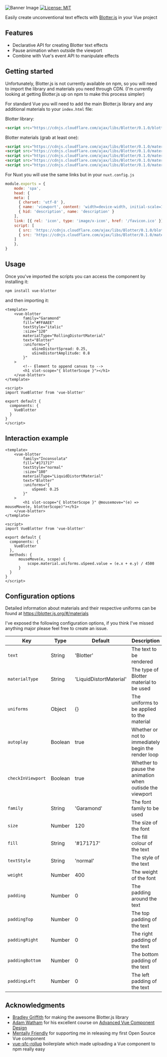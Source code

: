 ![Banner Image](https://user-images.githubusercontent.com/14939268/65938291-ed905600-e465-11e9-8a5c-a8a28f5a1181.png)
[![License: MIT](https://img.shields.io/badge/License-MIT-yellow.svg)](https://opensource.org/licenses/MIT)

Easily create unconventional text effects with [Blotter.js](https://github.com/bradley/Blotter) in your Vue project

## Features
- Declarative API for creating Blotter text effects
- Pause animation when outside the viewport
- Combine with Vue's event API to manipulate effects

## Getting started
Unfortunately, Blotter.js is not currently available on npm, so you will need to import the library and materials you need through CDN. (I'm currently looking at getting Blotter.js up on npm to make this process simpler)

For standard Vue you will need to add the main Blotter.js library and any additional materials to your `index.html` file:

Blotter library:
```html
<script src="https://cdnjs.cloudflare.com/ajax/libs/Blotter/0.1.0/blotter.min.js"></script>
```
Blotter materials (grab at least one):
```html
<script src="https://cdnjs.cloudflare.com/ajax/libs/Blotter/0.1.0/materials/channelSplitMaterial.min.js"></script>
<script src="https://cdnjs.cloudflare.com/ajax/libs/Blotter/0.1.0/materials/fliesMaterial.min.js"></script>
<script src="https://cdnjs.cloudflare.com/ajax/libs/Blotter/0.1.0/materials/liquidDistortMaterial.min.js"></script>
<script src="https://cdnjs.cloudflare.com/ajax/libs/Blotter/0.1.0/materials/rollingDistortMaterial.min.js"></script>
<script src="https://cdnjs.cloudflare.com/ajax/libs/Blotter/0.1.0/materials/slidingDoorMaterial.min.js"></script>
```

For Nuxt you will use the same links but in your `nuxt.config.js`
```js
module.exports = {
    mode: 'spa',
    head: {
    meta: [
      { charset: 'utf-8' },
      { name: 'viewport', content: 'width=device-width, initial-scale=1' },
      { hid: 'description', name: 'description' }
    ],
    link: [{ rel: 'icon', type: 'image/x-icon', href: '/favicon.ico' }],
    script: [
      { src: 'https://cdnjs.cloudflare.com/ajax/libs/Blotter/0.1.0/blotter.min.js' },
      { src: 'https://cdnjs.cloudflare.com/ajax/libs/Blotter/0.1.0/materials/rollingDistortMaterial.min.js' }
    ]
    },
}
```

## Usage
Once you've imported the scripts you can access the component by installing it:

```bash
npm install vue-blotter
```

and then importing it:

```vue
<template>
    <vue-blotter
        family="Garamond"
        fill="#FFAAEE"
        textStyle="italic"
        :size="120"
        materialType="RollingDistortMaterial"
        text="Blotter"
        :uniforms="{
            uSineDistortSpread: 0.25,
            uSineDistortAmplitude: 0.8
        }"
    >
        <!-- Element to append canvas to -->
        <h1 slot-scope="{ blotterScope }"></h1>
    </vue-blotter>
</template>

<script>
import VueBlotter from 'vue-blotter'

export default {
  components: {
    VueBlotter
  }
}
</script>
```

## Interaction example
```vue
<template>
    <vue-blotter
        family="Inconsolata"
        fill="#171717"
        textStyle="normal"
        :size="180"
        materialType="LiquidDistortMaterial"
        text="Blotter"
        :uniforms="{
            uSpeed: 0.25
        }"
    >
        <h1 slot-scope="{ blotterScope }" @mousemove="(e) => mouseMove(e, blotterScope)"></h1>
    </vue-blotter>
</template>

<script>
import VueBlotter from 'vue-blotter'

export default {
  components: {
    VueBlotter
  },
  methods: {
      mouseMove(e, scope) {
          scope.material.uniforms.uSpeed.value = (e.x + e.y) / 4500
      }
  }
}
</script>
```

## Configuration options

Detailed information about materials and their respective uniforms can be found at https://blotter.js.org/#/materials

I've exposed the following configuration options, if you think I've missed anything major please feel free to create an issue.

| Key | Type | Default | Description |
|--|--|--|--|
| `text` | String | 'Blotter' | The text to be rendered |
| `materialType` | String | 'LiquidDistortMaterial' | The type of Blotter material to be used |
| `uniforms` | Object | {} | The uniforms to be applied to the material |
| `autoplay` | Boolean | true | Whether or not to immediately begin the render loop |
| `checkInViewport` | Boolean | true | Whether to pause the animation when outisde the viewport |
| `family` | String | 'Garamond' | The font family to be used |
| `size` | Number | 120 | The size of the font |
| `fill` | String | '#171717' | The fill colour of the text |
| `textStyle` | String | 'normal' | The style of the text |
| `weight` | Number | 400 | The weight of the font |
| `padding` | Number | 0 | The padding around the text |
| `paddingTop` | Number | 0 | The top padding of the text |
| `paddingRight` | Number | 0 | The right padding of the text |
| `paddingBottom` | Number | 0 | The bottom padding of the text |
| `paddingLeft` | Number | 0 | The left padding of the text |

## Acknowledgments
- [Bradley Griffith](http://bradley.computer/) for making the awesome Blotter.js library
- [Adam Watham](https://adamwathan.me/) for his excellent course on [Advanced Vue Component Design](https://adamwathan.me/advanced-vue-component-design/)
- [Mentally Friendly](https://mentallyfriendly.com) for supporting me in releasing my first Open Source Vue component
- [vue-sfc-rollup](https://github.com/team-innovation/vue-sfc-rollup) boilerplate which made uploading a Vue component to npm really easy